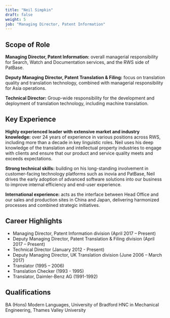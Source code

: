 ```yaml
---
title: "Neil Simpkin"
draft: false
weight: 5
job: "Managing Director, Patent Information"
---
```

## Scope of Role
**Managing Director, Patent Information:** overall managerial responsibility for Search, Watch and Documentation services, and the RWS side of PatBase.

**Deputy Managing Director, Patent Translation & Filing:** focus on translation quality and translation technology, combined with managerial responsibility for Asia operations.

**Technical Director:** Group-wide responsibility for the development and deployment of translation technology, including machine translation.

## Key Experience
**Highly experienced leader with extensive market and industry knowledge:** over 24 years of experience in various positions across RWS, including more than a decade in key linguistic roles. Neil uses his deep knowledge of the translation and intellectual property industries to engage with clients and ensure that our product and service quality meets and exceeds expectations.

**Strong technical skills:** building on his long-standing involvement in customer-facing technology platforms such as inovia and PatBase, Neil drives the early adoption of advanced software solutions into our business to improve internal efficiency and end-user experience.

**International experience:** acts as the interface between Head Office and our sales and production sites in China and Japan, delivering harmonized processes and combined strategic initiatives.

## Career Highlights
* Managing Director, Patent Information division (April 2017 – Present)
* Deputy Managing Director, Patent Translation & Filing division (April 2017 – Present)
* Technical Director (January 2012 - Present)
* Deputy Managing Director, UK Translation division (June 2006 – March 2017)
* Translator (1995 – 2006)
* Translation Checker (1993 - 1995)
* Translator, Daimler-Benz AG (1991-1992)

## Qualifications
BA (Hons) Modern Languages, University of Bradford
HNC in Mechanical Engineering, Thames Valley University
